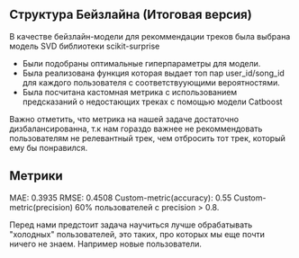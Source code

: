 ## Структура Бейзлайна (Итоговая версия) 
В качестве бейзлайн-модели для рекоммендации треков была выбрана модель SVD библиотеки scikit-surprise

- Были подобраны оптимальные гиперпараметры для модели.
- Была реализована функция которая выдает топ пар user_id/song_id для каждого пользователя с соответствуующими вероятностями.
- Была посчитана кастомная метрика с использованием предсказаний о недостающих треках с помощью модели Catboost


Важно отметить, что метрика на нашей задаче достаточно дизбалансированна, т.к нам гораздо важнее не рекоммендовать пользователям не релевантный трек, чем отбросить тот трек, который ему бы понравился.
## Метрики 
MAE:  0.3935
RMSE: 0.4508
Custom-metric(accuracy): 0.55
Custom-metric(precision) 60% пользователей с precision > 0.8. 

Перед нами предстоит задача научиться лучше обрабатывать "холодных" пользователей, это таких, про которых мы еще почти ничего не знаем. Например новые пользователи.
